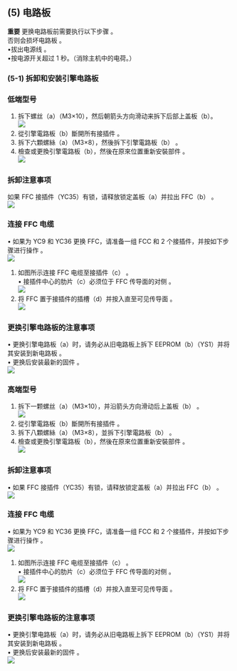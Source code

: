 ## (5) 电路板  
**重要**
更换电路板前需要执行以下步骤 。  
否则会损坏电路板 。  
•拔出电源线 。  
•按电源开关超过 1 秒。（消除主机中的电荷。）  
### (5-1) 拆卸和安装引擎电路板
### 低端型号
1. 拆下螺丝（a）（M3×10），然后朝箭头方向滑动来拆下后部上盖板（b）。  
![](./image/image-224.png)   
2. 從引擎電路板（b）斷開所有接插件 。  
3. 拆下六顆螺絲（a）（M3×8），然後拆下引擎電路板（b） 。  
4. 檢查或更換引擎電路板（b），然後在原來位置重新安裝部件 。  
![](./image/image-225.png)   
### 拆卸注意事项  
如果 FFC 接插件（YC35）有锁，请释放锁定盖板（a）并拉出 FFC（b） 。  
![](./image/image-226.png)   
### 连接 FFC 电缆  
• 如果为 YC9 和 YC36 更换 FFC，请准备一组 FCC 和 2 个接插件，并按如下步骤进行操作 。  
![](./image/image-227.png)   
1. 如图所示连接 FFC 电缆至接插件（c） 。    
• 接插件中心的肋片（c）必须位于 FFC 传导面的对侧 。  
![](./image/image-228.png)   
2. 将 FFC 置于接插件的插槽（d）并按入直至可见传导面 。  
![](./image/image-229.png)   
### 更换引擎电路板的注意事项  
• 更换引擎电路板（a）时，请务必从旧电路板上拆下 EEPROM（b）（YS1）并将其安装到新电路板 。  
• 更换后安装最新的固件 。  
![](./image/image-230.png)   
### 高端型号
1. 拆下一颗螺丝（a）（M3×10），并沿箭头方向滑动后上盖板（b） 。  
![](./image/image-231.png)   
1. 從引擎電路板（b）斷開所有接插件 。  
2. 拆下八顆螺絲（a）（M3×8），並拆下引擎電路板（b） 。  
3. 檢查或更換引擎電路板（b），然後在原來位置重新安裝部件 。  
![](./image/image-232.png)   
### 拆卸注意事项  
• 如果 FFC 接插件（YC35）有锁，请释放锁定盖板（a）并拉出 FFC（b） 。  
![](./image/image-233.png)   
### 连接 FFC 电缆  
• 如果为 YC9 和 YC36 更换 FFC，请准备一组 FCC 和 2 个接插件，并按如下步骤进行操作 。  
![](./image/image-234.png)   
1. 如图所示连接 FFC 电缆至接插件（c） 。  
• 接插件中心的肋片（c）必须位于 FFC 传导面的对侧 。  
![](./image/image-235.png)   
1. 将 FFC 置于接插件的插槽（d）并按入直至可见传导面 。  
![](./image/image-236.png)   
### 更换引擎电路板的注意事项  
• 更换引擎电路板（a）时，请务必从旧电路板上拆下 EEPROM（b）（YS1）并将其安装到新电路板 。  
• 更换后安装最新的固件 。  
![](./image/image-237.png)